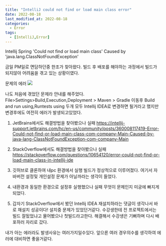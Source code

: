 ```yaml
---
title: "IntelliJ could not find or load main class error"
date: 2022-08-18
last_modified_at: 2022-08-18
categories: 
  - Error
tags: 
  - [IntelliJ,Error]
---
```


Intellij Spring 'Could not find or load main class' Caused by 'java.lang.ClassNotFoundException'

  
금일 PM일로 면담하던중 한조가 찾아왔다.
빌드 후 배포를 해야하는 과정에서 빌드가 되지않아 어려움을 겪고 있는 상황이였다.

문제의 에러
![](https://intellij-support.jetbrains.com/hc/user_images/1RQEc8BaGy-zMLUmNY7WuQ.png)

나도 처음에 겪었던 문제라 안내를 해주었다.
File>Settings>Build,Execution,Deployment > Maven > Gradle 이동후 
Build and run using,Runtests using 두개 모두 Intellij IDEA로 변경하면 될거라고 했지만
변경후에도 여전히 에러가 발생되고있었다.

1. JetBrains에서도 해결방법을 찾아봤으나 실패
https://intellij-support.jetbrains.com/hc/en-us/community/posts/360008117419-Error-Could-not-find-or-load-main-class-com-company-Main-Caused-by-java-lang-ClassNotFoundException-com-company-Main

2. StackOverflow에서도 해결방법을 찾아봤으나 실패
https://stackoverflow.com/questions/10654120/error-could-not-find-or-load-main-class-in-intellij-ide

3. 깃허브로 클론하여 내pc 환경에서 실행
빌드가 정상적으로 이루어졌다. 여기서 자바버전 설정및 개인설정 문제가 아닐까라는 생각이 들었다.

4. 내환경과 동일한 환경으로 설정후 실행했으나 실패
무엇이 문제인지 미궁에 빠지게 되었다.  

5. 갑자기 StackOverflow에서 봤던 Intellij IDEA 재설치하라는 댓글이 생각나서 바로 재설치
성공이다! 설치중 문제가 있었던거같다. 수강생한테 전 프로젝트에서는 빌드 잘됬었냐고 물어봤으나
첫빌드라고한다. 해결해서 수강생은 기뻐하며 다시 배포하러 자리로 갔다.

내가 아는 에러라도 발생사유는 여러가지일수있다. 
앞으론 여러 경우의수를 생각하여 에러에 대비하면 좋을거같다.

